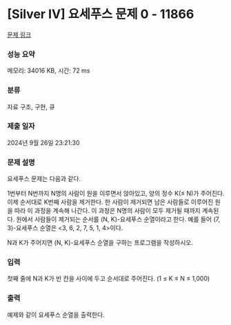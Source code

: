 # [Silver IV] 요세푸스 문제 0 - 11866 

[문제 링크](https://www.acmicpc.net/problem/11866) 

### 성능 요약

메모리: 34016 KB, 시간: 72 ms

### 분류

자료 구조, 구현, 큐

### 제출 일자

2024년 9월 26일 23:21:30

### 문제 설명

<p>요세푸스 문제는 다음과 같다.</p>

<p>1번부터 N번까지 N명의 사람이 원을 이루면서 앉아있고, 양의 정수 K(≤ N)가 주어진다. 이제 순서대로 K번째 사람을 제거한다. 한 사람이 제거되면 남은 사람들로 이루어진 원을 따라 이 과정을 계속해 나간다. 이 과정은 N명의 사람이 모두 제거될 때까지 계속된다. 원에서 사람들이 제거되는 순서를 (N, K)-요세푸스 순열이라고 한다. 예를 들어 (7, 3)-요세푸스 순열은 <3, 6, 2, 7, 5, 1, 4>이다.</p>

<p>N과 K가 주어지면 (N, K)-요세푸스 순열을 구하는 프로그램을 작성하시오.</p>

### 입력 

 <p>첫째 줄에 N과 K가 빈 칸을 사이에 두고 순서대로 주어진다. (1 ≤ K ≤ N ≤ 1,000)</p>

### 출력 

 <p>예제와 같이 요세푸스 순열을 출력한다.</p>

